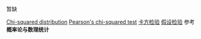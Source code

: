 暂缺

[Chi-squared distribution](https://en.wikipedia.org/wiki/Chi-squared_distribution)
[Pearson's chi-squared test](https://en.wikipedia.org/wiki/Pearson%27s_chi-squared_test)
[卡方检验](https://zhuanlan.zhihu.com/p/56423752)
[假设检验](https://zhuanlan.zhihu.com/p/86178674)
参考**概率论与数理统计**